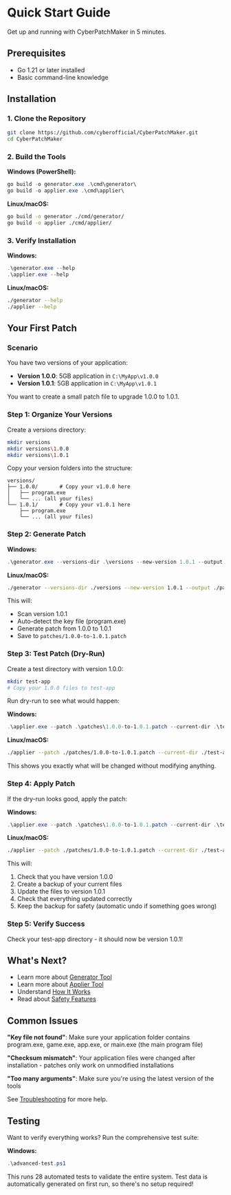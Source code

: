 # Quick Start Guide

Get up and running with CyberPatchMaker in 5 minutes.

## Prerequisites

- Go 1.21 or later installed
- Basic command-line knowledge

## Installation

### 1. Clone the Repository

```bash
git clone https://github.com/cyberofficial/CyberPatchMaker.git
cd CyberPatchMaker
```

### 2. Build the Tools

**Windows (PowerShell):**
```powershell
go build -o generator.exe .\cmd\generator\
go build -o applier.exe .\cmd\applier\
```

**Linux/macOS:**
```bash
go build -o generator ./cmd/generator/
go build -o applier ./cmd/applier/
```

### 3. Verify Installation

**Windows:**
```powershell
.\generator.exe --help
.\applier.exe --help
```

**Linux/macOS:**
```bash
./generator --help
./applier --help
```

## Your First Patch

### Scenario

You have two versions of your application:
- **Version 1.0.0**: 5GB application in `C:\MyApp\v1.0.0`
- **Version 1.0.1**: 5GB application in `C:\MyApp\v1.0.1`

You want to create a small patch file to upgrade 1.0.0 to 1.0.1.

### Step 1: Organize Your Versions

Create a versions directory:

```bash
mkdir versions
mkdir versions\1.0.0
mkdir versions\1.0.1
```

Copy your version folders into the structure:

```
versions/
├── 1.0.0/       # Copy your v1.0.0 here
│   ├── program.exe
│   └── ... (all your files)
└── 1.0.1/       # Copy your v1.0.1 here
    ├── program.exe
    └── ... (all your files)
```

### Step 2: Generate Patch

**Windows:**
```powershell
.\generator.exe --versions-dir .\versions --new-version 1.0.1 --output .\patches
```

**Linux/macOS:**
```bash
./generator --versions-dir ./versions --new-version 1.0.1 --output ./patches
```

This will:
- Scan version 1.0.1
- Auto-detect the key file (program.exe)
- Generate patch from 1.0.0 to 1.0.1
- Save to `patches/1.0.0-to-1.0.1.patch`

### Step 3: Test Patch (Dry-Run)

Create a test directory with version 1.0.0:

```bash
mkdir test-app
# Copy your 1.0.0 files to test-app
```

Run dry-run to see what would happen:

**Windows:**
```powershell
.\applier.exe --patch .\patches\1.0.0-to-1.0.1.patch --current-dir .\test-app --dry-run
```

**Linux/macOS:**
```bash
./applier --patch ./patches/1.0.0-to-1.0.1.patch --current-dir ./test-app --dry-run
```

This shows you exactly what will be changed without modifying anything.

### Step 4: Apply Patch

If the dry-run looks good, apply the patch:

**Windows:**
```powershell
.\applier.exe --patch .\patches\1.0.0-to-1.0.1.patch --current-dir .\test-app --verify
```

**Linux/macOS:**
```bash
./applier --patch ./patches/1.0.0-to-1.0.1.patch --current-dir ./test-app --verify
```

This will:
1. Check that you have version 1.0.0
2. Create a backup of your current files
3. Update the files to version 1.0.1
4. Check that everything updated correctly
5. Keep the backup for safety (automatic undo if something goes wrong)

### Step 5: Verify Success

Check your test-app directory - it should now be version 1.0.1!

## What's Next?

- Learn more about [Generator Tool](generator-guide.md)
- Learn more about [Applier Tool](applier-guide.md)
- Understand [How It Works](how-it-works.md)
- Read about [Safety Features](backup-rollback.md)

## Common Issues

**"Key file not found"**: Make sure your application folder contains program.exe, game.exe, app.exe, or main.exe (the main program file)

**"Checksum mismatch"**: Your application files were changed after installation - patches only work on unmodified installations

**"Too many arguments"**: Make sure you're using the latest version of the tools

See [Troubleshooting](troubleshooting.md) for more help.

## Testing

Want to verify everything works? Run the comprehensive test suite:

**Windows:**
```powershell
.\advanced-test.ps1
```

This runs 28 automated tests to validate the entire system. Test data is automatically generated on first run, so there's no setup required!
